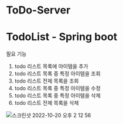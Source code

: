 # ToDo-Server
# TodoList - Spring boot


필요 기능	
1.	todo 리스트 목록에 아이템을 추가
2.	todo  리스트 목록 중 특정 아이템을 조회
3.	todo 리스트 전체 목록을 조회
4.	todo 리스트 목록 중 특정 아이템을 수정
5.	todo 리스트 목록 중 특정 아이템을 삭제
6.	todo 리스트 전체 목록을 삭제

![스크린샷 2022-10-20 오후 2 12 56](https://user-images.githubusercontent.com/103974953/196862926-875a7294-8ae2-444b-aaf5-7ac2d51504c7.png)
